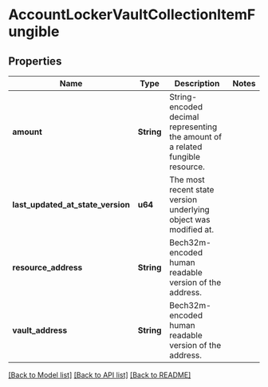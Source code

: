 # AccountLockerVaultCollectionItemFungible

## Properties

Name | Type | Description | Notes
------------ | ------------- | ------------- | -------------
**amount** | **String** | String-encoded decimal representing the amount of a related fungible resource. | 
**last_updated_at_state_version** | **u64** | The most recent state version underlying object was modified at. | 
**resource_address** | **String** | Bech32m-encoded human readable version of the address. | 
**vault_address** | **String** | Bech32m-encoded human readable version of the address. | 

[[Back to Model list]](../README.md#documentation-for-models) [[Back to API list]](../README.md#documentation-for-api-endpoints) [[Back to README]](../README.md)


